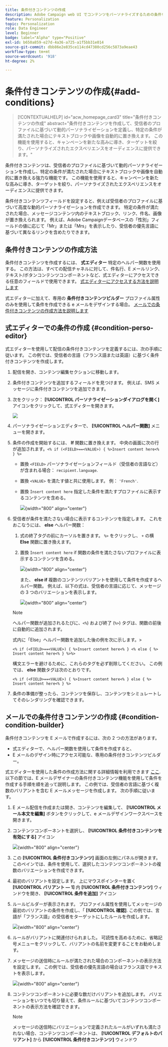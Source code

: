 ```yaml
---
title: 条件付きコンテンツの作成
description: Adobe Campaign web UI でコンテンツをパーソナライズするための条件を定義する方法について説明します
feature: Personalization
topic: Personalization
role: Data Engineer
level: Beginner
badge: label="Alpha" type="Positive"
exl-id: b650a859-e27d-4a36-a725-a1f5bb31e014
source-git-commit: dbb86e2e835ce114cd47380cd256c5873a9eae43
workflow-type: tm+mt
source-wordcount: '918'
ht-degree: 2%

---
```


# 条件付きコンテンツの作成{#add-conditions}

>[!CONTEXTUALHELP]
>id="acw_homepage_card3"
>title="条件付きコンテンツの作成"
>abstract="条件付きコンテンツを作成して、受信者のプロファイルに基づいて動的パーソナライゼーションを定義し、特定の条件が満たされた場合にテキストブロックや画像を自動的に置き換えます。 この機能を使用すると、キャンペーンを新たな高みに導き、ターゲットを絞り、パーソナライズされたエクスペリエンスをオーディエンスに提供できます。"

条件付きコンテンツは、受信者のプロファイルに基づいて動的パーソナライゼーションを作成し、特定の条件が満たされた場合にテキストブロックや画像を自動的に置き換える強力な機能です。 この機能を使用すると、キャンペーンを新たな高みに導き、ターゲットを絞り、パーソナライズされたエクスペリエンスをオーディエンスに提供できます。

条件付きコンテンツフィールドを設定すると、例えば受信者のプロファイルに基づいて高度な動的パーソナライゼーションを作成できます。 特定の条件が満たされた場合、メッセージコンテンツ内のテキストブロック、リンク、件名、画像が置き換えられます。 例えば、Adobe Campaignデータベースの「性別」フィールドの値に応じて「Mr」または「Mrs」を表示したり、受信者の優先言語に基づいて異なるリンクを含めたりできます。

## 条件付きコンテンツの作成方法

条件付きコンテンツを作成するには、 **式エディター** 特定のヘルパー関数を使用する。 この方法は、すべての配信チャネルに対して、件名行、E メールリンク、テキスト/ボタンコンテンツコンポーネントなど、式エディターにアクセスできる任意のフィールドで使用できます。 [式エディターにアクセスする方法を説明します](gs-personalization.md/#access)

式エディターに加えて、専用の **条件付きコンテンツビルダー** プロファイル属性のみを使用して条件を作成できる e メールをデザインする場合。 [メールでの条件付きコンテンツの作成方法を説明します](#condition-condition-builder)

## 式エディターでの条件の作成 {#condition-perso-editor}

式エディターを使用して配信の条件付きコンテンツを定義するには、次の手順に従います。 この例では、受信者の言語（フランス語または英語）に基づく条件付きコンテンツを作成します。

1. 配信を開き、コンテンツ編集セクションに移動します。

1. 条件付きコンテンツを追加するフィールドを見つけます。 例えば、SMS メッセージに条件付きコンテンツを追加できます。

1. 次をクリック： **[!UICONTROL パーソナライゼーションダイアログを開く]** アイコンをクリックして、式エディターを開きます。

   ![](assets/open-perso-editor-sms.png)

1. パーソナライゼーションエディターで、 **[!UICONTROL ヘルパー関数]** メニューを開きます。

1. 条件の作成を開始するには、 **If** 関数に置き換えます。 中央の画面に次の行が追加されます。`<% if (<FIELD>==<VALUE>) { %>Insert content here<% } %>`

   * 置換 `<FIELD>` パーソナライゼーションフィールド（受信者の言語など）が含まれる場合： `recipient.language`.
   * 置換 `<VALUE>` を満たす値と共に使用します。 例： `'French'`.
   * 置換 `Ìnsert content here` 指定した条件を満たすプロファイルに表示するコンテンツを含める。

     ![](assets/condition-sample1.png){width="800" align="center"}

1. 受信者が条件を満たさない場合に表示するコンテンツを指定します。 これをおこなうには、 **else** ヘルパー関数：

   1. 式の終了タグの前にカーソルを置きます。 `%>` をクリックし、 `+` の横 **Else** 関数に置き換えます。

   1. 置換 `Ìnsert content here` if 関数の条件を満たさないプロファイルに表示するコンテンツを含める。

      ![](assets/condition-sample2.png){width="800" align="center"}

      また、 **else if** 複数のコンテンツバリアントを使用して条件を作成するヘルパー関数。 例えば、以下の式は、受信者の言語に応じて、メッセージの 3 つのバリエーションを表示します。

      ![](assets/condition-sample3.png){width="800" align="center"}

   >[!NOTE]
   >
   >ヘルパー関数が追加されるたびに、`<%`) および終了 (`%>`) タグは、関数の前後に自動的に追加されます。
   >
   >式内に「Else」ヘルパー関数を追加した後の例を次に示します。>
   >
   >`<% if (<FIELD>==<VALUE>) { %>Insert content here<% } <% else { %> Insert content here<% } %>%>`
   >
   >構文エラーを避けるために、これらのタグを必ず削除してください。 この例では、 **else** 関数タグは次のとおりです。
   >
   >`<% if (<FIELD>==<VALUE>) { %>Insert content here<% } else { %> Insert content here<% } %>`

1. 条件の準備が整ったら、コンテンツを保存し、コンテンツをシミュレートしてそのレンダリングを確認できます。

## メールでの条件付きコンテンツの作成 {#condition-condition-builder}

条件付きコンテンツを E メールで作成するには、次の 2 つの方法があります。
* 式エディターで、ヘルパー関数を使用して条件を作成すると、
* E メールのデザイン時にアクセス可能な、専用の条件付きコンテンツビルダー。

式エディターを使用した条件の作成方法に関する詳細情報を利用できます [ここ](#condition-perso-editor). 以下の節では、E メールデザイナーの条件付きコンテンツ機能を使用して条件を作成する手順を順を追って説明します。 この例では、受信者の言語に基づく複数のバリアントを含む E メールメッセージを作成します。 次の手順に従います。

1. E メール配信を作成または開き、コンテンツを編集して、 **[!UICONTROL メール本文を編集]** ボタンをクリックして、e メールデザインワークスペースを開きます。

1. コンテンツコンポーネントを選択し、 **[!UICONTROL 条件付きコンテンツを有効にする]** アイコン

   ![](assets/condition-email-enable.png){width="800" align="center"}

1. この **[!UICONTROL 条件付きコンテンツ]** 画面の左側にパネルが開きます。 このペインでは、条件を使用して、選択したコンテンツコンポーネントの複数のバリエーションを作成できます。

1. 最初のバリアントを設定します。 上にマウスポインターを置く **[!UICONTROL バリアント — 1]** 内 **[!UICONTROL 条件付きコンテンツ]** ウィンドウを開き、 **[!UICONTROL 条件を追加]** アイコン

1. ルールビルダーが表示されます。 プロファイル属性を使用してメッセージの最初のバリアントの条件を作成し、「 **[!UICONTROL 確認]**. この例では、言語が「フランス語」の受信者をターゲットにしたルールを作成します。

   ![](assets/condition-email-rule.png){width="800" align="center"}

1. ルールがバリアントに関連付けられました。 可読性を高めるために、省略記号メニューをクリックして、バリアントの名前を変更することをお勧めします。

1. メッセージの送信時にルールが満たされた場合のコンポーネントの表示方法を設定します。 この例では、受信者の優先言語の場合はフランス語でテキストを表示します。

   ![](assets/condition-email-variant1.png){width="800" align="center"}

1. コンテンツコンポーネントに必要な数だけバリアントを追加します。 バリエーションをいつでも切り替えて、条件ルールに基づいてコンテンツコンポーネントの表示方法を確認できます。

   >[!NOTE]
   >メッセージの送信時にバリエーションで定義されたルールがいずれも満たされない場合、コンテンツコンポーネントは、 **[!UICONTROL デフォルトのバリアント]** から **[!UICONTROL 条件付きコンテンツ]** ウィンドウ
